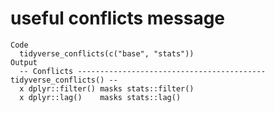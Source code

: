 # useful conflicts message

    Code
      tidyverse_conflicts(c("base", "stats"))
    Output
      -- Conflicts ------------------------------------------ tidyverse_conflicts() --
      x dplyr::filter() masks stats::filter()
      x dplyr::lag()    masks stats::lag()

